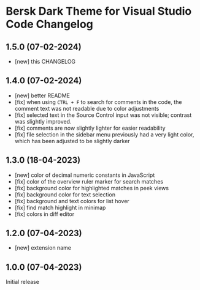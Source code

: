# Bersk Dark Theme for Visual Studio Code Changelog

## 1.5.0 (07-02-2024)
- [new] this CHANGELOG

## 1.4.0 (07-02-2024)
- [new] better README
- [fix] when using `CTRL + F` to search for comments in the code, the comment text was not readable due to color adjustments
- [fix] selected text in the Source Control input was not visible; contrast was slightly improved.
- [fix] comments are now slightly lighter for easier readability
- [fix] file selection in the sidebar menu previously had a very light color, which has been adjusted to be slightly darker

## 1.3.0 (18-04-2023)

- [new] color of decimal numeric constants in JavaScript
- [fix] color of the overview ruler marker for search matches
- [fix] background color for highlighted matches in peek views
- [fix] background color for text selection
- [fix] background and text colors for list hover
- [fix] find match highlight in minimap
- [fix] colors in diff editor

## 1.2.0 (07-04-2023)

- [new] extension name

## 1.0.0 (07-04-2023)

Initial release